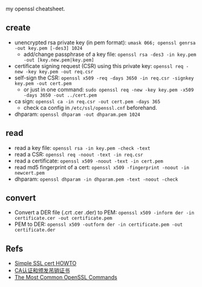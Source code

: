 my openssl cheatsheet.

<!--more-->

## create

* unencrypted rsa private key (in pem format): `umask 066; openssl genrsa -out key.pem [-des3] 1024`
  * add/change passphrase of a key file: `openssl rsa -des3 -in key.pem -out [key.new.pem|key.pem]`
* certificate signing request (CSR) using this private key: `openssl req -new -key key.pem -out req.csr`
* self-sign the CSR: `openssl x509 -req -days 3650 -in req.csr -signkey key.pem -out cert.pem`
  * or just in one command: `sudo openssl req -new -key key.pem -x509 -days 3650 -out ../cert.pem`
* ca sign: `openssl ca -in req.csr -out cert.pem -days 365`
  * check ca config in `/etc/ssl/openssl.cnf` beforehand.
* dhparam: `openssl dhparam -out dhparam.pem 1024`

## read

* read a key file: `openssl rsa -in key.pem -check -text`
* read a CSR: `openssl req -noout -text -in req.csr`
* read a certificate: `openssl x509 -noout -text -in cert.pem`
* read md5 fingerprint of a cert: `openssl x509 -fingerprint -noout -in newcert.pem`
* dhparam: `openssl dhparam -in dhparam.pem -text -noout -check`

## convert

* Convert a DER file (.crt .cer .der) to PEM: `openssl x509 -inform der -in certificate.cer -out certificate.pem`
* PEM to DER: `openssl x509 -outform der -in certificate.pem -out certificate.der`

## Refs

* [Simple SSL cert HOWTO](http://www.devsec.org/info/ssl-cert.html)
* [CA认证和颁发吊销证书](https://www.cnblogs.com/along21/p/7595912.html)
* [The Most Common OpenSSL Commands](https://www.sslshopper.com/article-most-common-openssl-commands.html)
